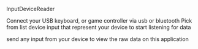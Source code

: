 InputDeviceReader

Connect your USB keyboard, or game controller via usb or bluetooth
Pick from list device input that represent your device to start listening for data

send any input from your device to view the raw data on this application
